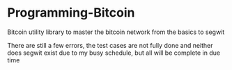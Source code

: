 # Programming-Bitcoin
Bitcoin utility library to master the bitcoin network from the basics to segwit


There are still a few errors, the test cases are not fully done and neither does segwit exist due to my busy schedule, but all will be complete in due time
